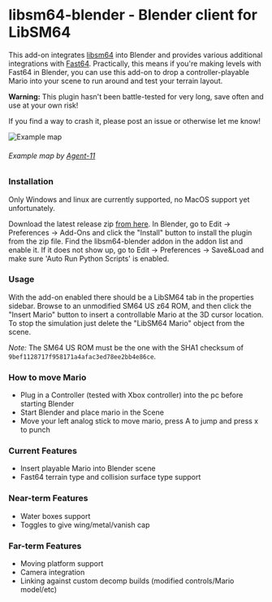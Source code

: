 # libsm64-blender - Blender client for LibSM64

This add-on integrates [libsm64](https://github.com/libsm64/libsm64) into Blender and provides various additional integrations with [Fast64](https://bitbucket.org/kurethedead/fast64/).
Practically, this means if you're making levels with Fast64 in Blender, you can use this add-on to drop a controller-playable Mario into your scene to run around and test your terrain layout.

**Warning:** This plugin hasn't been battle-tested for very long, save often and use at your own risk!

If you find a way to crash it, please post an issue or otherwise let me know!

![Example map](https://github.com/libsm64/libsm64-blender/raw/master/docs/example.gif)
###### Example map by [Agent-11](https://github.com/agent-11)

### Installation

Only Windows and linux are currently supported, no MacOS support yet unfortunately.

Download the latest release zip [from here](https://github.com/libsm64/libsm64-blender/releases). In Blender, go to Edit -> Preferences -> Add-Ons and click the "Install" button to install the plugin from the zip file. Find the libsm64-blender addon in the addon list and enable it. If it does not show up, go to Edit -> Preferences -> Save&Load and make sure 'Auto Run Python Scripts' is enabled.

### Usage
With the add-on enabled there should be a LibSM64 tab in the properties sidebar. Browse to an unmodified SM64 US z64 ROM, and then click the "Insert Mario" button to insert a controllable Mario at the 3D cursor location. To stop the simulation just delete the "LibSM64 Mario" object from the scene.

*Note:* The SM64 US ROM must be the one with the SHA1 checksum of `9bef1128717f958171a4afac3ed78ee2bb4e86ce`.

### How to move Mario
- Plug in a Controller (tested with Xbox controller) into the pc before starting Blender
- Start Blender and place mario in the Scene
- Move your left analog stick to move mario, press A to jump and press x to punch

### Current Features
- Insert playable Mario into Blender scene
- Fast64 terrain type and collision surface type support

### Near-term Features
- Water boxes support
- Toggles to give wing/metal/vanish cap

### Far-term Features
- Moving platform support
- Camera integration
- Linking against custom decomp builds (modified controls/Mario model/etc)
